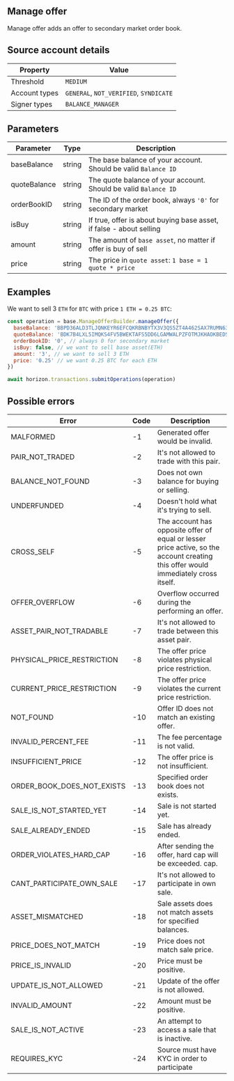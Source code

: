 ## Manage offer

Manage offer adds an offer to secondary market order book.

## Source account details

| Property              | Value              |
|-----------------------|--------------------|
| Threshold             | `MEDIUM`           |
| Account types         | `GENERAL`, `NOT_VERIFIED`, `SYNDICATE` |
| Signer types          | `BALANCE_MANAGER`  |

## Parameters

| Parameter    | Type   | Description           |
|--------------|--------|-----------------------|
| baseBalance  | string | The base balance of your account. Should be valid `Balance ID` |
| quoteBalance | string | The quote balance of your account. Should be valid `Balance ID` |
| orderBookID  | string | The ID of the order book, always `'0'` for secondary market |
| isBuy        | string | If true, offer is about buying base asset, if false - about selling |
| amount       | string | The amount of `base asset`, no matter if offer is buy of sell |
| price        | string | The price in `quote asset`: `1 base = 1 quote * price` |

## Examples

We want to sell 3 `ETH` for `BTC` with price `1 ETH = 0.25 BTC`:

```javascript
const operation = base.ManageOfferBuilder.manageOffer({
  baseBalance: 'BBPD36ALD3TLJQNKEYR6EFCQKRBNBYTX3V3QS5ZT4A462SAX7RUMN636', // ETH balance
  quoteBalance: 'BDK7B4LXL5IMQKS4FV5BWEKTAFS5DD6LGAMWALPZFOTMJKHAOKBEDSRF', // BTC balance
  orderBookID: '0', // always 0 for secondary market
  isBuy: false, // we want to sell base asset(ETH)
  amount: '3', // we want to sell 3 ETH
  price: '0.25' // we want 0.25 BTC for each ETH
})

await horizon.transactions.submitOperations(operation)
```

## Possible errors

| Error | Code | Description|
|-------|------|------------|
| MALFORMED | -1 | Generated offer would be invalid.
| PAIR_NOT_TRADED | -2 | It's not allowed to trade with this pair.
| BALANCE_NOT_FOUND | -3 | Does not own balance for buying or selling.
| UNDERFUNDED | -4 | Doesn't hold what it's trying to sell.
| CROSS_SELF | -5 | The account has opposite offer of equal or lesser price active, so the account creating this offer would immediately cross itself.
| OFFER_OVERFLOW | -6 | Overflow occurred during the performing an offer.
| ASSET_PAIR_NOT_TRADABLE | -7 | It's not allowed to trade between this asset pair.
| PHYSICAL_PRICE_RESTRICTION | -8 | The offer price violates physical price restriction.
| CURRENT_PRICE_RESTRICTION | -9 | The offer price violates the current price restriction.
| NOT_FOUND | -10 | Offer ID does not match an existing offer.
| INVALID_PERCENT_FEE | -11 | The fee percentage is not valid.
| INSUFFICIENT_PRICE | -12 | The offer price is not insufficient.
| ORDER_BOOK_DOES_NOT_EXISTS | -13 | Specified order book does not exists.
| SALE_IS_NOT_STARTED_YET | -14 | Sale is not started yet.
| SALE_ALREADY_ENDED | -15 | Sale has already ended.
| ORDER_VIOLATES_HARD_CAP | -16 | After sending the offer, hard cap will be exceeded. cap.
| CANT_PARTICIPATE_OWN_SALE | -17 | It's not allowed to participate in own sale.
| ASSET_MISMATCHED | -18 | Sale assets does not match assets for specified balances.
| PRICE_DOES_NOT_MATCH | -19 | Price does not match sale price.
| PRICE_IS_INVALID | -20 | Price must be positive.
| UPDATE_IS_NOT_ALLOWED | -21 | Update of the offer is not allowed.
| INVALID_AMOUNT | -22 | Amount must be positive.
| SALE_IS_NOT_ACTIVE | -23 | An attempt to access a sale that is inactive.
| REQUIRES_KYC | -24 | Source must have KYC in order to participate
